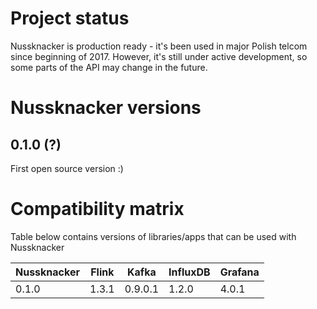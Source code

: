 Project status
==============
Nussknacker is production ready - it's been used in major Polish telcom since beginning of 2017. However, it's still
under active development, so some parts of the API may change in the future.


Nussknacker versions
====================

0.1.0 (?) 
---------
First open source version :)


Compatibility matrix
====================

Table below contains versions of libraries/apps that can be used with Nussknacker 

|Nussknacker| Flink | Kafka | InfluxDB | Grafana |
|-----------|-------|-------|----------|---------|
| 0.1.0     |1.3.1  |0.9.0.1| 1.2.0    | 4.0.1   |


